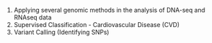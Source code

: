 1. Applying several genomic methods in the analysis of DNA-seq and RNAseq data
2. Supervised Classification - Cardiovascular Disease (CVD)
3. Variant Calling (Identifying SNPs) 

